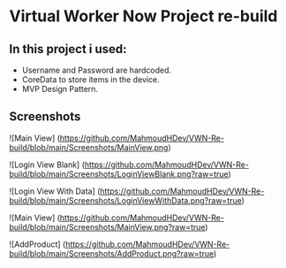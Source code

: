 # Virtual Worker Now Project re-build

## In this project i used: 
 - Username and Password are hardcoded.
 - CoreData to store items in the device.
 - MVP Design Pattern.
 
 ## Screenshots
 
 ![Main View] (https://github.com/MahmoudHDev/VWN-Re-build/blob/main/Screenshots/MainView.png)
 
 ![Login View Blank] (https://github.com/MahmoudHDev/VWN-Re-build/blob/main/Screenshots/LoginViewBlank.png?raw=true)
 
 ![Login View With Data] (https://github.com/MahmoudHDev/VWN-Re-build/blob/main/Screenshots/LoginViewWithData.png?raw=true)
 
 ![Main View] (https://github.com/MahmoudHDev/VWN-Re-build/blob/main/Screenshots/MainView.png?raw=true)
 
 ![AddProduct] (https://github.com/MahmoudHDev/VWN-Re-build/blob/main/Screenshots/AddProduct.png?raw=true)
 
